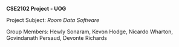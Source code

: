 **__CSE2102 Project - UOG__**

Project Subject: *Room Data Software*

Group Members: Hewly Sonaram, Kevon Hodge, Nicardo Wharton, Govindanath Persaud, Devonte Richards

